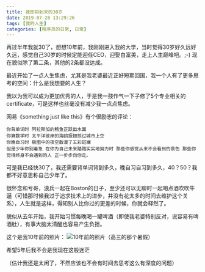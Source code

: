 ```yaml
---
title: 我即将到来的30岁
date: 2019-07-28 13:29:26
tags: [我的人生]
categories: [程序员的日常, 日常]
---
```

再过半年我就30了，想想10年前，我刚刚进入我的大学，当时觉得30岁好久远好久远，感觉自己30岁的时候定能迎任CEO，迎娶白富美，走上人生巅峰吧。;-)
现在貌似除了第二条，其他的2条都没达成。
<!-- more -->
最近开始了一点人生焦虑，尤其是我老婆最近正好短期回国，我一个人有了更多思考的空间：什么是我想要的人生？

我以为我可以成为更加优秀的人，于是我一鼓作气一下子修了5个专业相关的certificate，可是这样也丝毫没有减少我一点点焦虑。

网易《something just like this》有个很励志的评论：

    你背单词时 阿拉斯加的鳕鱼正跃出水面 
    你算数学时 太平洋彼岸的海鸥振翅掠过城市上空 
    你晚自习时 极图中的夜空散漫了五彩斑斓 
    但是少年你别着急 在你为自己未来踏踏实实地努力时 那些你感觉从来不会看到的景色 那些你觉得终身不会遇到的人 正一步步向你走。

可是我已经快30了，我还需要背单词背到多久，晚自习自习到多久，40？50？我都不好意思称自己少年了。

很怀念和亏哥，浪兵一起在Boston的日子，至少还可以无聊时一起喝点酒吹吹牛逼（可惜那时候我过于追求技术上的进步，并没有花太多的时间去维护这个关系），人生就是这样，得知别人比你过的更差的时候，你就会释然了。

貌似从去年开始，我开始习惯每晚喝一罐啤酒（即使我老婆特别反对，说容易有啤酒肚），有事大脑太清醒也容易产生负担。

这个是我10年前的照片：
![10年前的照片（高三的那个暑假）](/img/2008.png)

希望5年后我不会是我现在这般迷茫

（估计我还是太闲了，不然应该也不会有时间去思考这么有深度的问题）
